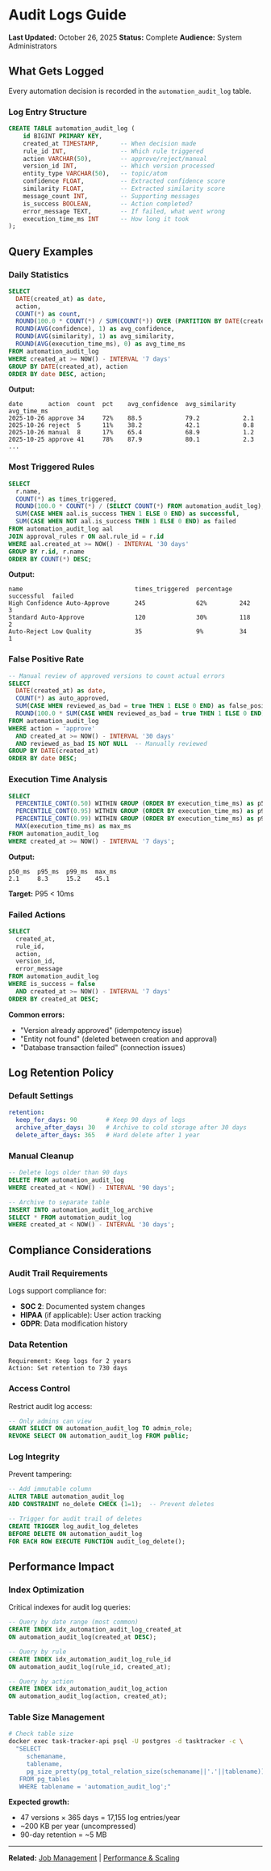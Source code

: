 # Audit Logs Guide

**Last Updated:** October 26, 2025
**Status:** Complete
**Audience:** System Administrators

## What Gets Logged

Every automation decision is recorded in the `automation_audit_log` table.

### Log Entry Structure

```sql
CREATE TABLE automation_audit_log (
    id BIGINT PRIMARY KEY,
    created_at TIMESTAMP,      -- When decision made
    rule_id INT,               -- Which rule triggered
    action VARCHAR(50),        -- approve/reject/manual
    version_id INT,            -- Which version processed
    entity_type VARCHAR(50),   -- topic/atom
    confidence FLOAT,          -- Extracted confidence score
    similarity FLOAT,          -- Extracted similarity score
    message_count INT,         -- Supporting messages
    is_success BOOLEAN,        -- Action completed?
    error_message TEXT,        -- If failed, what went wrong
    execution_time_ms INT      -- How long it took
);
```

## Query Examples

### Daily Statistics

```sql
SELECT
  DATE(created_at) as date,
  action,
  COUNT(*) as count,
  ROUND(100.0 * COUNT(*) / SUM(COUNT(*)) OVER (PARTITION BY DATE(created_at)), 1) as pct,
  ROUND(AVG(confidence), 1) as avg_confidence,
  ROUND(AVG(similarity), 1) as avg_similarity,
  ROUND(AVG(execution_time_ms), 0) as avg_time_ms
FROM automation_audit_log
WHERE created_at >= NOW() - INTERVAL '7 days'
GROUP BY DATE(created_at), action
ORDER BY date DESC, action;
```

**Output:**
```
date       action  count  pct    avg_confidence  avg_similarity  avg_time_ms
2025-10-26 approve 34     72%    88.5            79.2            2.1
2025-10-26 reject  5      11%    38.2            42.1            0.8
2025-10-26 manual  8      17%    65.4            68.9            1.2
2025-10-25 approve 41     78%    87.9            80.1            2.3
...
```

### Most Triggered Rules

```sql
SELECT
  r.name,
  COUNT(*) as times_triggered,
  ROUND(100.0 * COUNT(*) / (SELECT COUNT(*) FROM automation_audit_log), 1) as percentage,
  SUM(CASE WHEN aal.is_success THEN 1 ELSE 0 END) as successful,
  SUM(CASE WHEN NOT aal.is_success THEN 1 ELSE 0 END) as failed
FROM automation_audit_log aal
JOIN approval_rules r ON aal.rule_id = r.id
WHERE aal.created_at >= NOW() - INTERVAL '30 days'
GROUP BY r.id, r.name
ORDER BY COUNT(*) DESC;
```

**Output:**
```
name                               times_triggered  percentage  successful  failed
High Confidence Auto-Approve       245              62%         242         3
Standard Auto-Approve              120              30%         118         2
Auto-Reject Low Quality            35               9%          34          1
```

### False Positive Rate

```sql
-- Manual review of approved versions to count actual errors
SELECT
  DATE(created_at) as date,
  COUNT(*) as auto_approved,
  SUM(CASE WHEN reviewed_as_bad = true THEN 1 ELSE 0 END) as false_positives,
  ROUND(100.0 * SUM(CASE WHEN reviewed_as_bad = true THEN 1 ELSE 0 END) / COUNT(*), 1) as fp_rate
FROM automation_audit_log
WHERE action = 'approve'
  AND created_at >= NOW() - INTERVAL '30 days'
  AND reviewed_as_bad IS NOT NULL  -- Manually reviewed
GROUP BY DATE(created_at)
ORDER BY date DESC;
```

### Execution Time Analysis

```sql
SELECT
  PERCENTILE_CONT(0.50) WITHIN GROUP (ORDER BY execution_time_ms) as p50_ms,
  PERCENTILE_CONT(0.95) WITHIN GROUP (ORDER BY execution_time_ms) as p95_ms,
  PERCENTILE_CONT(0.99) WITHIN GROUP (ORDER BY execution_time_ms) as p99_ms,
  MAX(execution_time_ms) as max_ms
FROM automation_audit_log
WHERE created_at >= NOW() - INTERVAL '7 days';
```

**Output:**
```
p50_ms  p95_ms  p99_ms  max_ms
2.1     8.3     15.2    45.1
```

**Target:** P95 < 10ms

### Failed Actions

```sql
SELECT
  created_at,
  rule_id,
  action,
  version_id,
  error_message
FROM automation_audit_log
WHERE is_success = false
  AND created_at >= NOW() - INTERVAL '7 days'
ORDER BY created_at DESC;
```

**Common errors:**
- "Version already approved" (idempotency issue)
- "Entity not found" (deleted between creation and approval)
- "Database transaction failed" (connection issues)

## Log Retention Policy

### Default Settings

```yaml
retention:
  keep_for_days: 90        # Keep 90 days of logs
  archive_after_days: 30   # Archive to cold storage after 30 days
  delete_after_days: 365   # Hard delete after 1 year
```

### Manual Cleanup

```sql
-- Delete logs older than 90 days
DELETE FROM automation_audit_log
WHERE created_at < NOW() - INTERVAL '90 days';

-- Archive to separate table
INSERT INTO automation_audit_log_archive
SELECT * FROM automation_audit_log
WHERE created_at < NOW() - INTERVAL '30 days';
```

## Compliance Considerations

### Audit Trail Requirements

Logs support compliance for:
- **SOC 2**: Documented system changes
- **HIPAA** (if applicable): User action tracking
- **GDPR**: Data modification history

### Data Retention

```
Requirement: Keep logs for 2 years
Action: Set retention to 730 days
```

### Access Control

Restrict audit log access:

```sql
-- Only admins can view
GRANT SELECT ON automation_audit_log TO admin_role;
REVOKE SELECT ON automation_audit_log FROM public;
```

### Log Integrity

Prevent tampering:

```sql
-- Add immutable column
ALTER TABLE automation_audit_log
ADD CONSTRAINT no_delete CHECK (1=1);  -- Prevent deletes

-- Trigger for audit trail of deletes
CREATE TRIGGER log_audit_log_deletes
BEFORE DELETE ON automation_audit_log
FOR EACH ROW EXECUTE FUNCTION audit_log_delete();
```

## Performance Impact

### Index Optimization

Critical indexes for audit log queries:

```sql
-- Query by date range (most common)
CREATE INDEX idx_automation_audit_log_created_at
ON automation_audit_log(created_at DESC);

-- Query by rule
CREATE INDEX idx_automation_audit_log_rule_id
ON automation_audit_log(rule_id, created_at);

-- Query by action
CREATE INDEX idx_automation_audit_log_action
ON automation_audit_log(action, created_at);
```

### Table Size Management

```bash
# Check table size
docker exec task-tracker-api psql -U postgres -d tasktracker -c \
  "SELECT
     schemaname,
     tablename,
     pg_size_pretty(pg_total_relation_size(schemaname||'.'||tablename)) as size
   FROM pg_tables
   WHERE tablename = 'automation_audit_log';"
```

**Expected growth:**
- 47 versions × 365 days = 17,155 log entries/year
- ~200 KB per year (uncompressed)
- 90-day retention = ~5 MB

---

**Related:** [Job Management](job-management.md) | [Performance & Scaling](performance-scaling.md)
